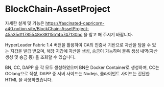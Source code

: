 # BlockChain-AssetProject

자세한 설계 및 기능은 https://fascinated-capricorn-a40.notion.site/BlockChain-AssetProject-45a35d11785548e38115b14b747130ac 을 참고 해 주시기 바랍니다.


HyperLeader Fabric 1.4 버전을 활용하여 CA의 인증서 기반으로 자산을 담을 수 있는 지갑을 발급 받으며, 해당 지갑에 자산을 생성, 송금이 가능하며 블록 생성 내역(자산 생성 및 송금 등) 을 조회할 수 있습니다.

BN, CC, DAPP 을 각 모두 생성하였으며 BN은 Docker Container로 생성하며, CC는 GOlang으로 작성, DAPP 중 서버 사이드는 Nodejs, 클라이언트 사이드는 간단한 HTML 을 사용하였습니다.
